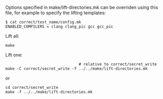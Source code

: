 
Options specified in make/lift-directories.mk can be overriden using this file, for example to specify the lifting templates:

```
$ cat correct/test_name/config.mk
ENABLED_COMPILERS = clang clang_pic gcc gcc_pic
```


Lift all:

```
make
```

Lift one:

```
                                # relative to correct/secret_write
make -C correct/secret_write -f ../../make/lift-directories.mk
```

or

```
cd correct/secret_write
make -f ../../make/lift-directories.mk
```

